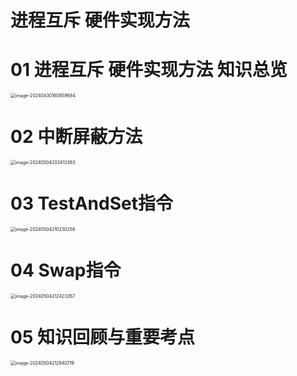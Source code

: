 # 进程互斥 硬件实现方法



# 01 进程互斥 硬件实现方法 知识总览

<img src="https://cvp.oss-cn-shanghai.aliyuncs.com/picgo/202404301608784.png" alt="image-20240430160859684" style="zoom:50%;" />



# 02 中断屏蔽方法

<img src="https://cvp.oss-cn-shanghai.aliyuncs.com/picgo/202405042024533.png" alt="image-20240504202413383" style="zoom:50%;" />



# 03 TestAndSet指令

<img src="https://cvp.oss-cn-shanghai.aliyuncs.com/picgo/202405042102748.png" alt="image-20240504210230258" style="zoom:50%;" />



# 04 Swap指令

<img src="https://cvp.oss-cn-shanghai.aliyuncs.com/picgo/202405042124559.png" alt="image-20240504212423267" style="zoom:50%;" />



# 05 知识回顾与重要考点

<img src="https://cvp.oss-cn-shanghai.aliyuncs.com/picgo/202405042129958.png" alt="image-20240504212940719" style="zoom:50%;" />
